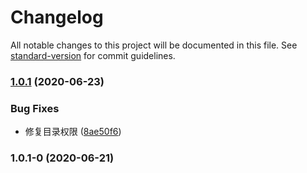 # Changelog

All notable changes to this project will be documented in this file. See [standard-version](https://github.com/conventional-changelog/standard-version) for commit guidelines.

### [1.0.1](https://github.com/daixijun/ansible-role-mysql-router/compare/v1.0.1-0...v1.0.1) (2020-06-23)


### Bug Fixes

* 修复目录权限 ([8ae50f6](https://github.com/daixijun/ansible-role-mysql-router/commit/8ae50f6152377a3efbff96bb1397e73d43d2f690))

### 1.0.1-0 (2020-06-21)
